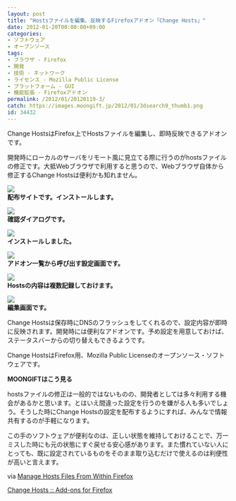 ```yaml
---
layout: post
title: "Hostsファイルを編集、反映するFirefoxアドオン「Change Hosts」"
date: 2012-01-20T00:00:00+09:00
categories:
- ソフトウェア
- オープンソース
tags: 
- ブラウザ - Firefox
- 開発
- 技術 - ネットワーク
- ライセンス - Mozilla Public License
- プラットフォーム - GUI
- 機能拡張 - Firefoxアドオン
permalink: /2012/01/20120119-3/
catch: https://images.moongift.jp/2012/01/3dsearch9_thumb1.png
id: 34432
---
```

Change HostsはFirefox上でHostsファイルを編集し、即時反映できるアドオンです。

  

開発時にローカルのサーバをリモート風に見立てる際に行うのがhostsファイルの修正です。大抵Webブラウザで利用すると思うので、Webブラウザ自体から修正するChange Hostsは便利かも知れません。

  

[![](https://images.moongift.jp/2012/01/3dsearch5_thumb1.png)](https://images.moongift.jp/2012/01/3dsearch51.png)  
**配布サイトです。インストールします。**

  

[![](https://images.moongift.jp/2012/01/3dsearch7_thumb1.png)](https://images.moongift.jp/2012/01/3dsearch71.png)  
**確認ダイアログです。**

  

[![](https://images.moongift.jp/2012/01/3dsearch8_thumb1.png)](https://images.moongift.jp/2012/01/3dsearch81.png)  
**インストールしました。**

  

[![](https://images.moongift.jp/2012/01/3dsearch9_thumb1.png)](https://images.moongift.jp/2012/01/3dsearch91.png)  
**アドオン一覧から呼び出す設定画面です。**

  

[![](https://images.moongift.jp/2012/01/3dsearch10_thumb.png)](https://images.moongift.jp/2012/01/3dsearch10.png)  
**Hostsの内容は複数記録しておけます。**

  

[![](https://images.moongift.jp/2012/01/3dsearch11_thumb.png)](https://images.moongift.jp/2012/01/3dsearch111.png)  
**編集画面です。**

  

Change Hostsは保存時にDNSのフラッシュをしてくれるので、設定内容が即時に反映されます。開発時には便利なアドオンです。予め設定を用意しておけば、ステータスバーからの切り替えもできるようです。

  
<!--more-->  

Change HostsはFirefox用、Mozilla Public Licenseのオープンソース・ソフトウェアです。

  
  
  

**MOONGIFTはこう見る**

  

hostsファイルの修正は一般的ではないものの、開発者としては多々利用する機会があるかと思います。とはいえ間違った設定を行うのを嫌がる人も多いでしょう。そうした時にChange Hostsの設定を配布するようにすれば、みんなで情報共有するのが手軽になります。

  

この手のソフトウェアが便利なのは、正しい状態を維持しておけることで、万一ミスした時にも元の状態にすぐ戻せる安心感があります。また慣れていない人にとっても、既に設定されているものをそのまま取り込むだけで使えるのは利便性が高いと言えます。

  

via [Manage Hosts Files From Within Firefox](http://www.ghacks.net/2012/01/12/manage-hosts-files-from-within-firefox/)

  

[Change Hosts :: Add-ons for Firefox](https://addons.mozilla.org/en-US/firefox/addon/change-hosts/?src=cb-dl-hotness)

